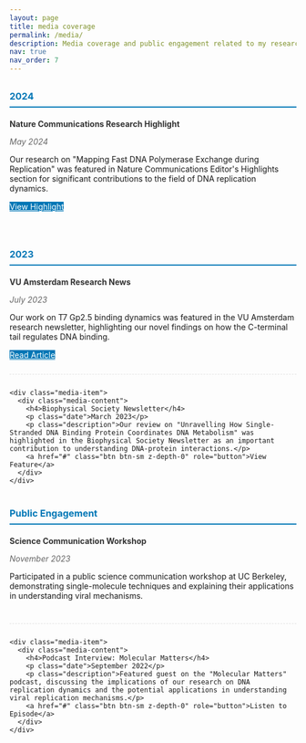 ```yaml
---
layout: page
title: media coverage
permalink: /media/
description: Media coverage and public engagement related to my research.
nav: true
nav_order: 7
---
```


<div class="media-coverage">
  <div class="year">
    <h3>2024</h3>
    <div class="media-item">
      <div class="media-content">
        <h4>Nature Communications Research Highlight</h4>
        <p class="date">May 2024</p>
        <p class="description">Our research on "Mapping Fast DNA Polymerase Exchange during Replication" was featured in Nature Communications Editor's Highlights section for significant contributions to the field of DNA replication dynamics.</p>
        <a href="https://www.nature.com/collections/adgfibejch" class="btn btn-sm z-depth-0" role="button">View Highlight</a>
      </div>
    </div>
  </div>

  <div class="year">
    <h3>2023</h3>
    <div class="media-item">
      <div class="media-content">
        <h4>VU Amsterdam Research News</h4>
        <p class="date">July 2023</p>
        <p class="description">Our work on T7 Gp2.5 binding dynamics was featured in the VU Amsterdam research newsletter, highlighting our novel findings on how the C-terminal tail regulates DNA binding.</p>
        <a href="#" class="btn btn-sm z-depth-0" role="button">Read Article</a>
      </div>
    </div>
    
    <div class="media-item">
      <div class="media-content">
        <h4>Biophysical Society Newsletter</h4>
        <p class="date">March 2023</p>
        <p class="description">Our review on "Unravelling How Single-Stranded DNA Binding Protein Coordinates DNA Metabolism" was highlighted in the Biophysical Society Newsletter as an important contribution to understanding DNA-protein interactions.</p>
        <a href="#" class="btn btn-sm z-depth-0" role="button">View Feature</a>
      </div>
    </div>
  </div>

  <div class="year">
    <h3>Public Engagement</h3>
    <div class="media-item">
      <div class="media-content">
        <h4>Science Communication Workshop</h4>
        <p class="date">November 2023</p>
        <p class="description">Participated in a public science communication workshop at UC Berkeley, demonstrating single-molecule techniques and explaining their applications in understanding viral mechanisms.</p>
      </div>
    </div>
    
    <div class="media-item">
      <div class="media-content">
        <h4>Podcast Interview: Molecular Matters</h4>
        <p class="date">September 2022</p>
        <p class="description">Featured guest on the "Molecular Matters" podcast, discussing the implications of our research on DNA replication dynamics and the potential applications in understanding viral replication mechanisms.</p>
        <a href="#" class="btn btn-sm z-depth-0" role="button">Listen to Episode</a>
      </div>
    </div>
  </div>
</div>

<style>
.media-coverage {
  margin-top: 30px;
}

.year {
  margin-bottom: 40px;
}

.year h3 {
  border-bottom: 2px solid #0077b6;
  padding-bottom: 8px;
  margin-bottom: 20px;
  color: #0077b6;
}

.media-item {
  margin-bottom: 25px;
  padding-bottom: 25px;
  border-bottom: 1px dashed #e0e0e0;
}

.media-item:last-child {
  border-bottom: none;
}

.media-content h4 {
  margin-bottom: 5px;
  color: #333;
}

.date {
  font-style: italic;
  color: #666;
  margin-bottom: 10px;
}

.description {
  margin-bottom: 15px;
}

.btn {
  background-color: #0077b6;
  color: white;
  transition: background-color 0.3s ease;
}

.btn:hover {
  background-color: #005b8a;
}

@media (max-width: 768px) {
  .media-item {
    flex-direction: column;
  }
  
  .media-image {
    margin-right: 0;
    margin-bottom: 15px;
    max-width: 100%;
  }
}
</style>
